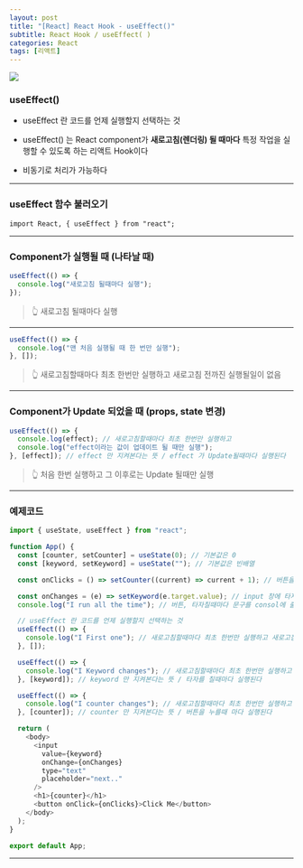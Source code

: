 ```yaml
---
layout: post
title: "[React] React Hook - useEffect()"
subtitle: React Hook / useEffect( )
categories: React
tags: [리액트]
---
```


![](https://velog.velcdn.com/images/-__-/post/90e2a691-8c6c-4927-947e-c1dff91e27d7/image.png)

### useEffect()

- useEffect 란 코드를 언제 실행할지 선택하는 것

- useEffect() 는 React component가 **새로고침(렌더링) 될 때마다** 특정 작업을 실행할 수 있도록 하는 리액트 Hook이다

- 비동기로 처리가 가능하다

---

### useEffect 함수 불러오기

`import React, { useEffect } from "react";`

---

### Component가 실행될 때 (나타날 때)

```js
useEffect(() => {
  console.log("새로고침 될때마다 실행");
});
```

> 👆 새로고침 될때마다 실행

---

```js
useEffect(() => {
  console.log("맨 처음 실행될 때 한 번만 실행");
}, []);
```

> 👆 새로고침할때마다 최초 한번만 실행하고 새로고침 전까진 실행될일이 없음

---

### Component가 Update 되었을 때 (props, state 변경)

```js
useEffect(() => {
  console.log(effect); // 새로고침할때마다 최초 한번만 실행하고
  console.log("effect이라는 값이 업데이트 될 때만 실행");
}, [effect]); // effect 만 지켜본다는 뜻 / effect 가 Update될때마다 실행된다
```

> 👆 처음 한번 실행하고 그 이후로는 Update 될때만 실행

---

### 예제코드

```js
import { useState, useEffect } from "react";

function App() {
  const [counter, setCounter] = useState(0); // 기본값은 0
  const [keyword, setKeyword] = useState(""); // 기본값은 빈배열

  const onClicks = () => setCounter((current) => current + 1); // 버튼을 클릭할때마다 1씩 증가

  const onChanges = (e) => setKeyword(e.target.value); // input 창에 타자를 칠때마다 밸류를 인식
  console.log("I run all the time"); // 버튼, 타자칠때마다 문구를 consol에 출력

  // useEffect 란 코드를 언제 실행할지 선택하는 것
  useEffect(() => {
    console.log("I First one"); // 새로고침할때마다 최초 한번만 실행하고 새로고침 전까진 실행될일이 없음
  }, []);

  useEffect(() => {
    console.log("I Keyword changes"); // 새로고침할때마다 최초 한번만 실행하고
  }, [keyword]); // keyword 만 지켜본다는 뜻 / 타자를 칠때마다 실행된다

  useEffect(() => {
    console.log("I counter changes"); // 새로고침할때마다 최초 한번만 실행하고
  }, [counter]); // counter 만 지켜본다는 뜻 / 버튼을 누를때 마다 실행된다

  return (
    <body>
      <input
        value={keyword}
        onChange={onChanges}
        type="text"
        placeholder="next.."
      />
      <h1>{counter}</h1>
      <button onClick={onClicks}>Click Me</button>
    </body>
  );
}

export default App;
```

---
